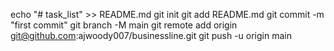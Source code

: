 echo "# task_list" >> README.md
git init
git add README.md
git commit -m "first commit"
git branch -M main
git remote add origin git@github.com:ajwoody007/businessline.git
git push -u origin main
